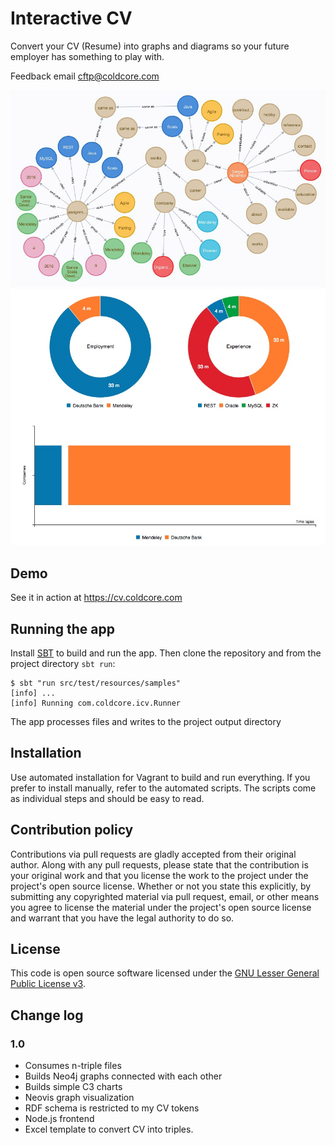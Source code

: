# Interactive CV #

Convert your CV (Resume) into graphs and diagrams so your future employer has something to play with.

Feedback email cftp@coldcore.com


![Graph sample](files/sample-graph.jpg)
![Chart sample](files/sample-chart.jpg)

## Demo ##

See it in action at https://cv.coldcore.com

## Running the app ##

Install [SBT](http://www.scala-sbt.org) to build and run the app. Then clone the repository and from the project directory `sbt run`:

```
$ sbt "run src/test/resources/samples"
[info] ...
[info] Running com.coldcore.icv.Runner
```

The app processes files and writes to the project output directory

## Installation ##

Use automated installation for Vagrant to build and run everything. If you prefer to install manually, refer
to the automated scripts. The scripts come as individual steps and should be easy to read.

## Contribution policy ##

Contributions via pull requests are gladly accepted from their original author. Along with any pull requests, please state that the
contribution is your original work and that you license the work to the project under the project's open source license. Whether or not
you state this explicitly, by submitting any copyrighted material via pull request, email, or other means you agree to license the
material under the project's open source license and warrant that you have the legal authority to do so.

## License ##

This code is open source software licensed under the [GNU Lesser General Public License v3](http://www.gnu.org/licenses/lgpl-3.0.en.html).

## Change log ##
### 1.0 ###
* Consumes n-triple files
* Builds Neo4j graphs connected with each other
* Builds simple C3 charts
* Neovis graph visualization
* RDF schema is restricted to my CV tokens
* Node.js frontend
* Excel template to convert CV into triples.
